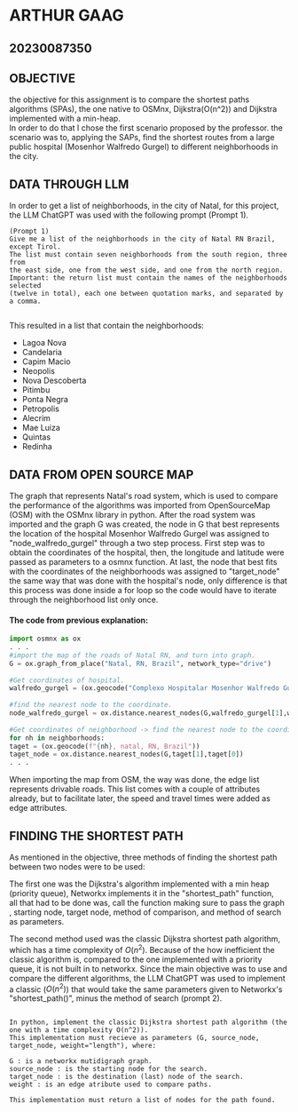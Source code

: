 
# ARTHUR GAAG  
## 20230087350  
  
## OBJECTIVE  
the objective for this assignment is to compare the shortest paths algorithms (SPAs), the one native to OSMnx, Dijkstra(O(n^2)) and Dijkstra implemented with a min-heap.  
In order to do that I chose the first scenario proposed by the professor. the scenario was to, applying the SAPs, find the shortest routes from a large public hospital (Mosenhor Walfredo Gurgel) to different neighborhoods in the city.  
  
## DATA THROUGH LLM  
  
In order to get a list of neighborhoods, in the city of Natal, for this project, the LLM ChatGPT was used with the following prompt (Prompt 1).  

````
(Prompt 1) 
Give me a list of the neighborhoods in the city of Natal RN Brazil, except Tirol.  
The list must contain seven neighborhoods from the south region, three from  
the east side, one from the west side, and one from the north region.  
Important: the return list must contain the names of the neighborhoods selected  
(twelve in total), each one between quotation marks, and separated by a comma.  
  
````  
  
This resulted in a list that contain the neighborhoods:  
- Lagoa Nova  
- Candelaria  
- Capim Macio  
- Neopolis  
- Nova Descoberta  
- Pitimbu  
- Ponta Negra  
- Petropolis  
- Alecrim  
- Mae Luiza  
- Quintas  
- Redinha  
  
## DATA FROM OPEN SOURCE MAP  
  
The graph that represents Natal's road system, which is used to compare the performance of the algorithms was imported from OpenSourceMap (OSM) with the OSMnx library in python. After the road system was imported and the graph G was created, the node in G that best represents the location of the hospital Mosenhor Walfredo Gurgel was assigned to "node_walfredo_gurgel" through a two step process. First step was to obtain the coordinates of the hospital, then, the longitude and latitude were passed as parameters to a osmnx function. At last, the node that best fits with the coordinates of the neighborhoods was assigned to "target_node" the same way that was done with the hospital's node, only difference is that this process was done inside a for loop so the code would have to iterate through the neighborhood list only once.  
  
#### The code from previous explanation:  
  
````python  
import osmnx as ox  
. . .  
#import the map of the roads of Natal RN, and turn into graph.  
G = ox.graph_from_place("Natal, RN, Brazil", network_type="drive")  
  
#Get coordinates of hospital.  
walfredo_gurgel = (ox.geocode("Complexo Hospitalar Mosenhor Walfredo Gurgel, natal RN, Brazil"))  
  
#find the nearest node to the coordinate.  
node_walfredo_gurgel = ox.distance.nearest_nodes(G,walfredo_gurgel[1],walfredo_gurgel[0])  
  
#Get coordinates of neighborhood -> find the nearest node to the coordinate.  
for nh in neighborhoods:  
taget = (ox.geocode(f"{nh}, natal, RN, Brazil"))  
taget_node = ox.distance.nearest_nodes(G,taget[1],taget[0])  
. . .  
````  
When importing the map from OSM, the way was done, the edge list represents drivable roads. This list comes with a couple of attributes already, but to facilitate later, the speed and travel times were added as edge attributes.  
  
  
## FINDING THE SHORTEST PATH  
  
As mentioned in the objective, three methods of finding the shortest path between two nodes were to be used:  
  
The first one was the Dijkstra's algorithm implemented with a min heap (priority queue), Networkx implements it in the "shortest_path" function,  
all that had to be done was, call the function making sure to pass the graph , starting node, target node, method of comparison, and method of search as parameters.

The second method used was the classic Dijkstra shortest path algorithm, which has a time complexity of $O(n^2)$. Because of the how inefficient the classic algorithm is, compared to the one implemented with a priority queue, it is not built in to networkx. Since the main objective was to use and compare the different algorithms, the LLM ChatGPT was used to implement a classic ($O(n^2)$) that would take the same parameters given to Networkx's "shortest_path()", minus the method of search (prompt 2).

````

In python, implement the classic Dijkstra shortest path algorithm (the one with a time complexity O(n^2)). 
This implementation must recieve as parameters (G, source_node, target_node, weight="length"), where:

G : is a networkx mutidigraph graph.
source_node : is the starting node for the search.
target_node : is the destination (last) node of the search.
weight : is an edge atribute used to compare paths.

This implementation must return a list of nodes for the path found.

````